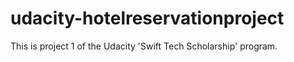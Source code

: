 # udacity-hotelreservationproject

This is project 1 of the Udacity 'Swift Tech Scholarship' program.
